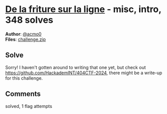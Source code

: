 [De la friture sur la ligne](challenge_files/README.md) - misc, intro, 348 solves
===

**Author**: [@acmo0](https://acmo0.github.io/)    
**Files**: [challenge.zip](https://www.narthorn.com/ctf/404CTF-2024/challenge_files/Divers/De%20la%20friture%20sur%20la%20ligne/challenge.zip)

## Solve

Sorry! I haven't gotten around to writing that one yet, but check out https://github.com/HackademINT/404CTF-2024, there might be a write-up for this challenge.

## Comments

solved, 1 flag attempts
